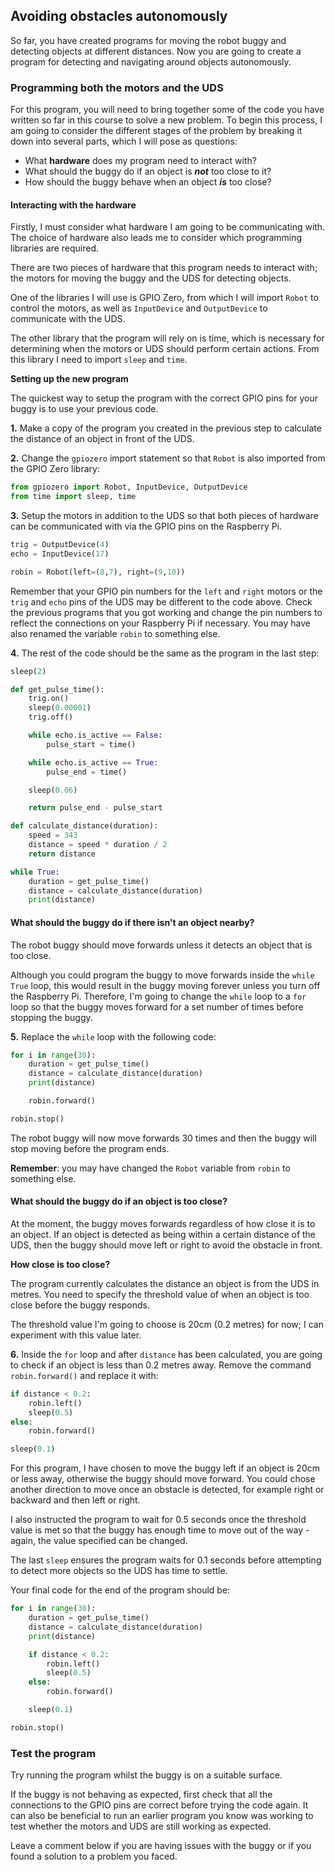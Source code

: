 [comment]: # (
Is this step open? Y/N
If so, short description of this step:
Related links:
Related files:
)

## Avoiding obstacles autonomously

So far, you have created programs for moving the robot buggy and detecting objects at different distances. Now you are going to create a program for detecting and navigating around objects autonomously.

### Programming both the motors and the UDS

For this program, you will need to bring together some of the code you have written so far in this course to solve a new problem. To begin this process, I am going to consider the different stages of the problem by breaking it down into several parts, which I will pose as questions:

+ What **hardware** does my program need to interact with?
+ What should the buggy do if an object is ***not*** too close to it?
+ How should the buggy behave when an object ***is*** too close?

#### Interacting with the hardware

Firstly, I must consider what hardware I am going to be communicating with. The choice of hardware also leads me to consider which programming libraries are required.

There are two pieces of hardware that this program needs to interact with; the motors for moving the buggy and the UDS for detecting objects.

One of the libraries I will use is GPIO Zero, from which I will import `Robot` to control the motors, as well as `InputDevice` and `OutputDevice` to communicate with the UDS.

The other library that the program will rely on is time, which is necessary for determining when the motors or UDS should perform certain actions. From this library I need to import `sleep` and `time`.

**Setting up the new program**

The quickest way to setup the program with the correct GPIO pins for your buggy is to use your previous code.

**1.** Make a copy of the program you created in the previous step to calculate the distance of an object in front of the UDS.

**2.** Change the `gpiozero` import statement so that `Robot` is also imported from the GPIO Zero library:

~~~ python
from gpiozero import Robot, InputDevice, OutputDevice
from time import sleep, time
~~~

**3.** Setup the motors in addition to the UDS so that both pieces of hardware can be communicated with via the GPIO pins on the Raspberry Pi.

~~~ python
trig = OutputDevice(4)
echo = InputDevice(17)

robin = Robot(left=(8,7), right=(9,10))
~~~

Remember that your GPIO pin numbers for the `left` and `right` motors or the `trig` and `echo` pins of the UDS may be different to the code above. Check the previous programs that you got working and change the pin numbers to reflect the connections on your Raspberry Pi if necessary. You may have also renamed the variable `robin` to something else.

**4.** The rest of the code should be the same as the program in the last step:

~~~ python
sleep(2)

def get_pulse_time():
    trig.on()
   	sleep(0.00001)
	trig.off()

	while echo.is_active == False:
		pulse_start = time()

	while echo.is_active == True:
		pulse_end = time()

	sleep(0.06)

	return pulse_end - pulse_start

def calculate_distance(duration):
	speed = 343
	distance = speed * duration / 2
	return distance

while True:
	duration = get_pulse_time()
	distance = calculate_distance(duration)
	print(distance)
~~~

#### What should the buggy do if there isn't an object nearby?

The robot buggy should move forwards unless it detects an object that is too close.

Although you could program the buggy to move forwards inside the `while True` loop, this would result in the buggy moving forever unless you turn off the Raspberry Pi. Therefore, I'm going to change the `while` loop to a `for` loop so that the buggy moves forward for a set number of times before stopping the buggy.

**5.** Replace the `while` loop with the following code:

~~~ python
for i in range(30):
    duration = get_pulse_time()
    distance = calculate_distance(duration)
    print(distance)

    robin.forward()

robin.stop()
~~~

The robot buggy will now move forwards 30 times and then the buggy will stop moving before the program ends.

**Remember**: you may have changed the `Robot` variable from `robin` to something else.

#### What should the buggy do if an object is too close?

At the moment, the buggy moves forwards regardless of how close it is to an object. If an object is detected as being within a certain distance of the UDS, then the buggy should move left or right to avoid the obstacle in front.

**How close is too close?**

The program currently calculates the distance an object is from the UDS in metres. You need to specify the threshold value of when an object is too close before the buggy responds.

The threshold value I'm going to choose is 20cm (0.2 metres) for now; I can experiment with this value later.

**6.** Inside the `for` loop and after `distance` has been calculated, you are going to check if an object is less than 0.2 metres away. Remove the command `robin.forward()` and replace it with:

~~~ python
if distance < 0.2:
    robin.left()
    sleep(0.5)
else:
    robin.forward()

sleep(0.1)
~~~

For this program, I have chosen to move the buggy left if an object is 20cm or less away, otherwise the buggy should move forward. You could chose another direction to move once an obstacle is detected, for example right or backward and then left or right.

I also instructed the program to wait for 0.5 seconds once the threshold value is met so that the buggy has enough time to move out of the way - again, the value specified can be changed.

The last `sleep` ensures the program waits for 0.1 seconds before attempting to detect more objects so the UDS has time to settle.

Your final code for the end of the program should be:

~~~ python
for i in range(30):
    duration = get_pulse_time()
    distance = calculate_distance(duration)
    print(distance)

    if distance < 0.2:
        robin.left()
        sleep(0.5)
    else:
        robin.forward()

    sleep(0.1)

robin.stop()
~~~

### Test the program

Try running the program whilst the buggy is on a suitable surface.

If the buggy is not behaving as expected, first check that all the connections to the GPIO pins are correct before trying the code again. It can also be beneficial to run an earlier program you know was working to test whether the motors and UDS are still working as expected.

Leave a comment below if you are having issues with the buggy or if you found a solution to a problem you faced.
